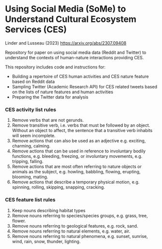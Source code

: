 # Using Social Media (SoMe) to Understand Cultural Ecosystem Services (CES)
Linder and Lusseau (2023)
https://arxiv.org/abs/2307.09408

Repository for paper on using social media data (Reddit and Twitter) to understand the contexts of human-nature interactions providing CES.

This repository includes code and instructions for:
- Building a repertoire of CES human activities and CES nature feature based on Reddit data
- Sampling Twitter (Academic Research API) for CES related tweets based on the lists of nature features and human activities
- Preparing the Twitter data for analysis

### CES activity list rules
1.	Remove verbs that are not gerunds.
2.	Remove transitive verb, i.e. verbs that must be followed by an object. Without an object to affect, the sentence that a transitive verb inhabits will seem incomplete. 
3.	Remove actions that can also be used as an adjective e.g. exciting, charming, calming.
4.	Remove actions that can be used in reference to involuntary bodily functions, e.g. bleeding, freezing, or involuntary movements, e.g. tripping, falling.
5.	Remove actions that are most often referring to nature objects or animals as the subject, e.g. howling, babbling, flowing, erupting, blooming, mating.
6.	Remove actions that describe a temporary physical motion, e.g. spinning, rolling, skipping, snapping, cracking.

### CES feature list rules
1.  Keep nouns describing habitat types
2.  Remove nouns referring to species/species groups, e.g. grass, tree, flower.
3.  Remove nouns referring to geological features, e.g. rock, sand.
4.  Remove nouns referring to natural elements, e.g. water, air.
6.  Remove nouns referring to natural phenomena, e.g. sunset, sunrise, wind, rain, snow, thunder, lighting.
